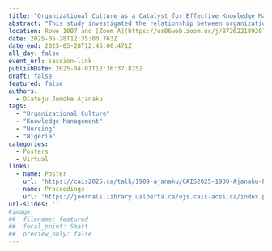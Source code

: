 ```yaml
---
title: "Organizational Culture as a Catalyst for Effective Knowledge Management in Healthcare Delivery among Nurses: Exploring the Link Between Culture and Knowledge Processes in Nursing Practice"
abstract: "This study investigated the relationship between organizational culture and knowledge management process (acquisition, conversion, application, and protection) among registered nurses at Obafemi Awolowo Teaching Hospitals Complex in Ile-Ife, Nigeria. Employing a quantitative descriptive survey, a proportionate stratified sampling method was utilized to select a sample size of 126 registered nurses from a total of 756. Questionnaires were administered and a total of 111 questionnaires were collected for analysis resulting in a response rate of 89.5%.  Pearson correlation analysis revealed significant and positive relationships between organizational culture and the four dimensions of knowledge management process. The findings underscore the crucial role of organizational culture in supporting effective knowledge management within healthcare delivery. This research contributes to understanding knowledge management as a strategic tool for improving health outcomes and advocates for the integration of supportive cultures to optimize nursing care delivery within the context of South-West Nigeria."
location: Rowe 1007 and [Zoom A](https://us06web.zoom.us/j/87262218920?pwd=5ioya8nZ6CaAVAsMQuMeC8MpMrUzjG.1)
date: 2025-05-28T12:35:00.763Z
date_end: 2025-05-28T12:45:00.471Z
all_day: false
event_url: session-link
publishDate: 2025-04-01T12:36:37.825Z
draft: false
featured: false
authors:
  - Olateju Jumoke Ajanaku
tags:
  - "Organizational Culture"
  - "Knowledge Management"
  - "Nursing"
  - "Nigeria"
categories:
  - Posters
  - Virtual
links:
  - name: Poster
	url: 'https://cais2025.ca/talk/1909-ajanaku/CAIS2025-1930-Ajanaku-Poster.pdf'
  - name: Proceedings
    url: 'https://journals.library.ualberta.ca/ojs.cais-acsi.ca/index.php/cais-asci/article/view/1909'
url-slides: ''
#image:
##  filename: featured
##  focal_point: Smart
##  preview_only: false
---
```


